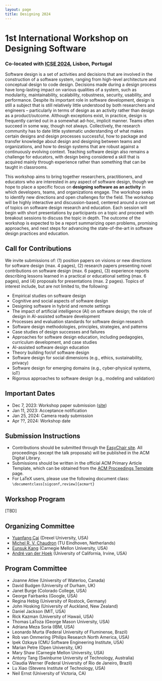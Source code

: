 ```yaml
---
layout: page
title: Designing 2024
---
```


# 1st International Workshop on Designing Software
### Co-located with [ICSE 2024](https://conf.researchr.org/home/icse-2024), Lisbon, Portugal 

Software design is a set of activities and decisions that are involved in the construction of a software system, ranging from high-level architecture and conceptual design to code design. Decisions made during a design process have long-lasting impact on various qualities of a system, such as modularity, maintainability, scalability, robustness, security, usability, and performance. Despite its important role in software development, design is still a subject that is still relatively little understood by both researchers and engineers – particularly in terms of design as an activity rather than design as a product/outcome. Although exceptions exist, in practice, design is frequently carried out in a somewhat ad-hoc, implicit manner. Teams often succeed in some way, though not always. Collectively, the research community has to date little systematic understanding of what makes certain designs and design processes successful, how to package and transfer knowledge about design and designing between teams and organizations, and how to design systems that are robust against a continuously evolving context. Teaching software design also remains a challenge for educators, with design being considered a skill that is acquired mainly through experience rather than something that can be taught in classrooms. 

This workshop aims to bring together researchers, practitioners, and educators who are interested in any aspect of software design, though we hope to place a specific focus on **designing software as an activity** in which developers, teams, and organizations engage. The workshop seeks to identify new directions and open challenges for the field. The workshop will be highly interactive and discussion-based, centered around a core set of topics on software design research and education. Each session will begin with short presentations by participants on a topic and proceed with breakout sessions to discuss the topic in depth. The outcome of the workshop is expected to be a report summarizing open problems, promising approaches, and next steps for advancing the state-of-the-art in software design practices and education.

## Call for Contributions

We invite submissions of: (1) position papers on visions or new directions for software design (max. 4 pages), (2) research papers presenting novel contributions on software design (max. 6 pages), (3) experience reports describing lessons learned in a practical or educational setting (max. 6 pages), and (4) proposals for presentations (max. 2 pages). Topics of interest include, but are not limited to, the following:
- Empirical studies on software design
- Cognitive and social aspects of software design
- Designing software in hybrid and remote settings
- The impact of artificial intelligence (AI) on software design; the role of design in AI-assisted software development
- Processes and evaluation standards for software design research
- Software design methodologies, principles, strategies, and patterns
- Case studies of design successes and failures
- Approaches for software design education, including pedagogies, curriculum development, and case studies
- AI-assisted software design education
- Theory building for/of software design
- Software design for social dimensions (e.g., ethics, sustainability, privacy)
- Software design for emerging domains (e.g., cyber-physical systems, IoT)
- Rigorous approaches to software design (e.g., modeling and validation)

## Important Dates

- Dec 7, 2023: Workshop paper submission ([site](https://easychair.org/conferences/?conf=designing2024))
- Jan 11, 2023: Acceptance notification
- Jan 25, 2024: Camera ready submission
- Apr ??, 2024: Workshop date

## Submission Instructions

- Contributions should be submitted through the [EasyChair site](https://easychair.org/conferences/?conf=designing2024). All proceedings (except the talk proposals) will be published in the ACM Digital Library.
- Submissions should be written in the official ACM Primary Article Template, which can be obtained from the [ACM Proceedings Template](https://www.acm.org/publications/proceedings-template) page.
- For LaTeX users, please use the following document class:
```\documentclass[sigconf,review]{acmart}```

## Workshop Program

[TBD]

## Organizing Committee

- [Yuanfang Cai](https://www.cs.drexel.edu/~yfcai/) (Drexel University, USA)
- [Michel R. V. Chaudron](https://research.tue.nl/en/persons/michel-rv-chaudron) (TU Eindhoven, Netherlands)
- [Eunsuk Kang](https://eskang.github.io/) (Carnegie Mellon University, USA)
- [André van der Hoek](https://www.ics.uci.edu/~andre/) (University of California, Irvine, USA)

## Program Committee

- Joanne Atlee (University of Waterloo, Canada)
- David Budgen (University of Durham, UK)			
- Janet Burge (Colorado College, USA)
- George Fairbanks (Google, USA)
- Regina Hebig (University of Rostock, Germany)
- John Hosking (University of Auckland, New Zealand)
- Daniel Jackson (MIT, USA)
- Rick Kazman (University of Hawaii, USA)	
- Thomas LaToza (George Mason University, USA)
- Adriana Meza Soria (IBM, USA)
- Leonardo Murta (Federal University of Fluminense, Brazil)
- Rob van Ommering (Philips Research North America, USA)
- Ipek Ozkaya (CMU Software Engineering Institute, USA)
- Marian Petre (Open University, UK)
- Mary Shaw (Carnegie Mellon University, USA)
- Antony Tang (Swinburne University of Technology, Australia)
- Claudia Werner (Federal University of Rio de Janeiro, Brazil)
- Lu Xiao (Stevens Institute of Technology, USA)
- Neil Ernst (University of Victoria, CA)
